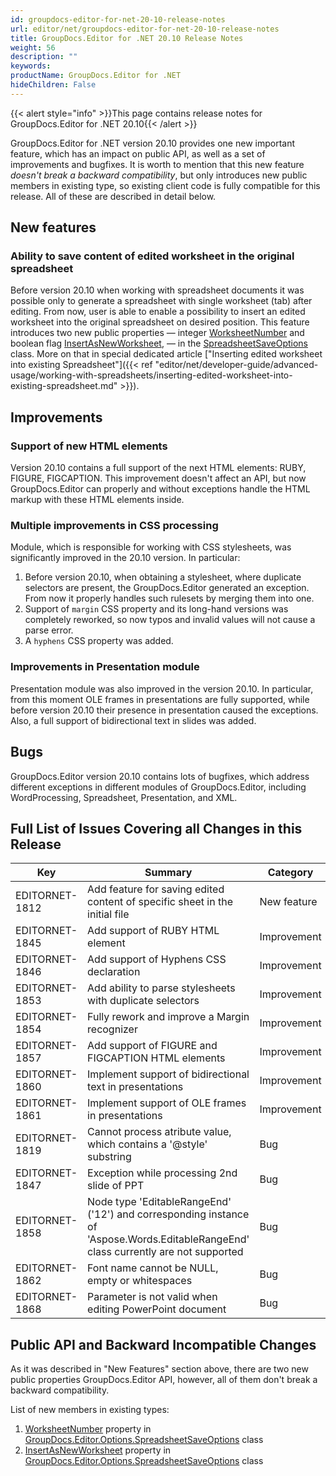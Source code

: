 ```yaml
---
id: groupdocs-editor-for-net-20-10-release-notes
url: editor/net/groupdocs-editor-for-net-20-10-release-notes
title: GroupDocs.Editor for .NET 20.10 Release Notes
weight: 56
description: ""
keywords: 
productName: GroupDocs.Editor for .NET
hideChildren: False
---
```

{{< alert style="info" >}}This page contains release notes for GroupDocs.Editor for .NET 20.10{{< /alert >}}

GroupDocs.Editor for .NET version 20.10 provides one new important feature, which has an impact on public API, as well as a set of improvements and bugfixes. It is worth to mention that this new feature _doesn't break a backward compatibility_, but only introduces new public members in existing type, so existing client code is fully compatible for this release. All of these are described in detail below.

## New features

### Ability to save content of edited worksheet in the original spreadsheet

Before version 20.10 when working with spreadsheet documents it was possible only to generate a spreadsheet with single worksheet (tab) after editing. From now, user is able to enable a possibility to insert an edited worksheet into the original spreadsheet on desired position. This feature introduces two new public properties — integer [WorksheetNumber](https://apireference.groupdocs.com/net/editor/groupdocs.editor.options/spreadsheetsaveoptions/properties/WorksheetNumber) and boolean flag [InsertAsNewWorksheet](https://apireference.groupdocs.com/net/editor/groupdocs.editor.options/spreadsheetsaveoptions/properties/InsertAsNewWorksheet), — in the [SpreadsheetSaveOptions](https://apireference.groupdocs.com/net/editor/groupdocs.editor.options/spreadsheetsaveoptions) class. More on that in special dedicated article ["Inserting edited worksheet into existing Spreadsheet"]({{< ref "editor/net/developer-guide/advanced-usage/working-with-spreadsheets/inserting-edited-worksheet-into-existing-spreadsheet.md" >}}).

## Improvements
### Support of new HTML elements

Version 20.10 contains a full support of the next HTML elements: RUBY, FIGURE, FIGCAPTION. This improvement doesn't affect an API, but now GroupDocs.Editor can properly and without exceptions handle the HTML markup with these HTML elements inside.

### Multiple improvements in CSS processing

Module, which is responsible for working with CSS stylesheets, was significantly improved in the 20.10 version. In particular:

1. Before version 20.10, when obtaining a stylesheet, where duplicate selectors are present, the GroupDocs.Editor generated an exception. From now it properly handles such rulesets by merging them into one.
2. Support of `margin` CSS property and its long-hand versions was completely reworked, so now typos and invalid values will not cause a parse error.
3. A `hyphens` CSS property was added.

### Improvements in Presentation module

Presentation module was also improved in the version 20.10. In particular, from this moment OLE frames in presentations are fully supported, while before version 20.10 their presence in presentation caused the exceptions. Also, a full support of bidirectional text in slides was added.

## Bugs

GroupDocs.Editor version 20.10 contains lots of bugfixes, which address different exceptions in different modules of GroupDocs.Editor, including WordProcessing, Spreadsheet, Presentation, and XML.

## Full List of Issues Covering all Changes in this Release

| Key | Summary | Category |
| --- | --- | --- |
| EDITORNET-1812 | Add feature for saving edited content of specific sheet in the initial file | New feature |
| EDITORNET-1845 | Add support of RUBY HTML element | Improvement |
| EDITORNET-1846 | Add support of Hyphens CSS declaration | Improvement |
| EDITORNET-1853 | Add ability to parse stylesheets with duplicate selectors | Improvement |
| EDITORNET-1854 | Fully rework and improve a Margin recognizer | Improvement |
| EDITORNET-1857 | Add support of FIGURE and FIGCAPTION HTML elements | Improvement |
| EDITORNET-1860 | Implement support of bidirectional text in presentations | Improvement |
| EDITORNET-1861 | Implement support of OLE frames in presentations | Improvement |
| EDITORNET-1819 | Cannot process atribute value, which contains a '@style' substring | Bug |
| EDITORNET-1847 | Exception while processing 2nd slide of PPT | Bug |
| EDITORNET-1858 | Node type 'EditableRangeEnd' ('12') and corresponding instance of 'Aspose.Words.EditableRangeEnd' class currently are not supported | Bug |
| EDITORNET-1862 | Font name cannot be NULL, empty or whitespaces | Bug |
| EDITORNET-1868 | Parameter is not valid when editing PowerPoint document | Bug |

## Public API and Backward Incompatible Changes

As it was described in "New Features" section above, there are two new public properties GroupDocs.Editor API, however, all of them don't break a backward compatibility.

List of new members in existing types:
1. [WorksheetNumber](https://apireference.groupdocs.com/net/editor/groupdocs.editor.options/spreadsheetsaveoptions/properties/WorksheetNumber) property in [GroupDocs.Editor.Options.SpreadsheetSaveOptions](https://apireference.groupdocs.com/net/editor/groupdocs.editor.options/spreadsheetsaveoptions) class
2. [InsertAsNewWorksheet](https://apireference.groupdocs.com/net/editor/groupdocs.editor.options/spreadsheetsaveoptions/properties/InsertAsNewWorksheet) property in [GroupDocs.Editor.Options.SpreadsheetSaveOptions](https://apireference.groupdocs.com/net/editor/groupdocs.editor.options/spreadsheetsaveoptions) class
